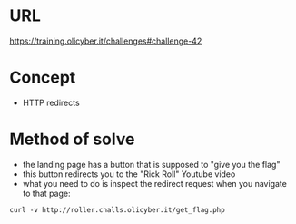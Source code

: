 # URL
https://training.olicyber.it/challenges#challenge-42
# Concept
* HTTP redirects
# Method of solve
* the landing page has a button that is supposed to "give you the flag"
* this button redirects you to the "Rick Roll" Youtube video
* what you need to do is inspect the redirect request when you navigate to that page:
```
curl -v http://roller.challs.olicyber.it/get_flag.php
```
